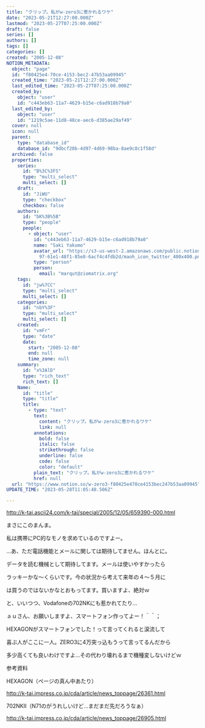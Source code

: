 ```yaml
---
title: "クリップ。私がw-zero3に惹かれるワケ"
date: "2023-05-21T12:27:00.000Z"
lastmod: "2023-05-27T07:25:00.000Z"
draft: false
series: []
authors: []
tags: []
categories: []
created: "2005-12-08"
NOTION_METADATA:
  object: "page"
  id: "f80425e4-70ce-4153-bec2-47b53aa09945"
  created_time: "2023-05-21T12:27:00.000Z"
  last_edited_time: "2023-05-27T07:25:00.000Z"
  created_by:
    object: "user"
    id: "c443eb63-11a7-4629-b15e-c6ad918b79a0"
  last_edited_by:
    object: "user"
    id: "1219c5ae-11d8-48ce-aec6-d385ae29af49"
  cover: null
  icon: null
  parent:
    type: "database_id"
    database_id: "9dbcf20b-4d97-4d69-98ba-8ae9c8c1f58d"
  archived: false
  properties:
    series:
      id: "B%3C%3FS"
      type: "multi_select"
      multi_select: []
    draft:
      id: "JiWU"
      type: "checkbox"
      checkbox: false
    authors:
      id: "bK%3B%5B"
      type: "people"
      people:
        - object: "user"
          id: "c443eb63-11a7-4629-b15e-c6ad918b79a0"
          name: "Saki Yakumo"
          avatar_url: "https://s3-us-west-2.amazonaws.com/public.notion-static.com/3ad1c4\
            97-61e1-48f1-85e8-6acf4c4fdb2d/maoh_icon_twitter_400x400.png"
          type: "person"
          person:
            email: "marqut@ziomatrix.org"
    tags:
      id: "jw%7CC"
      type: "multi_select"
      multi_select: []
    categories:
      id: "nbY%3F"
      type: "multi_select"
      multi_select: []
    created:
      id: "vmFr"
      type: "date"
      date:
        start: "2005-12-08"
        end: null
        time_zone: null
    summary:
      id: "x%3AlD"
      type: "rich_text"
      rich_text: []
    Name:
      id: "title"
      type: "title"
      title:
        - type: "text"
          text:
            content: "クリップ。私がw-zero3に惹かれるワケ"
            link: null
          annotations:
            bold: false
            italic: false
            strikethrough: false
            underline: false
            code: false
            color: "default"
          plain_text: "クリップ。私がw-zero3に惹かれるワケ"
          href: null
  url: "https://www.notion.so/w-zero3-f80425e470ce4153bec247b53aa09945"
UPDATE_TIME: "2023-05-28T11:05:48.506Z"

---
```

<link rel="stylesheet" href="https://cdn.jsdelivr.net/npm/katex@0.16.2/dist/katex.min.css" integrity="sha384-bYdxxUwYipFNohQlHt0bjN/LCpueqWz13HufFEV1SUatKs1cm4L6fFgCi1jT643X" crossorigin="anonymous">


http://k-tai.ascii24.com/k-tai/special/2005/12/05/659390-000.html


まさにこのまんま。


私は携帯にPC的なモノを求めているのですよー。


…あ、ただ電話機能とメールに関しては期待してません。ほんとに。


データを読む機械として期待してます。メールは使いやすかったら


ラッキーかな～くらいです。今の状況から考えて来年の４～５月に


は買うのではないかなとおもってます。買いますよ、絶対ｗ


と、いいつつ、Vodafoneの702NKにも惹かれてたり…


ａｕさん、お願いしますよ、スマートフォン作ってよー！＾＾；


HEXAGONがスマートフォンでした！って言ってくれると涙流して


喜ぶ人がここに一人。ZERO3に4万突っ込もうって言ってるんだから


多少高くても良いわけですよ…その代わり壊れるまで機種変しないけどｗ


参考資料


HEXAGON（ページの真ん中あたり）


http://k-tai.impress.co.jp/cda/article/news_toppage/26361.html


702NKII（N71のがうれしいけど…まだまだ先だろうなぁ）


http://k-tai.impress.co.jp/cda/article/news_toppage/26905.html

